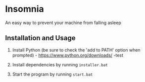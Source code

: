 # Insomnia
An easy way to prevent your machine from falling asleep

## Installation and Usage
1. Install Python (be sure to check the 'add to PATH' option when prompted) - https://www.python.org/downloads/
-test

2. Install dependencies by running `installer.bat`

3. Start the program by running `start.bat`

